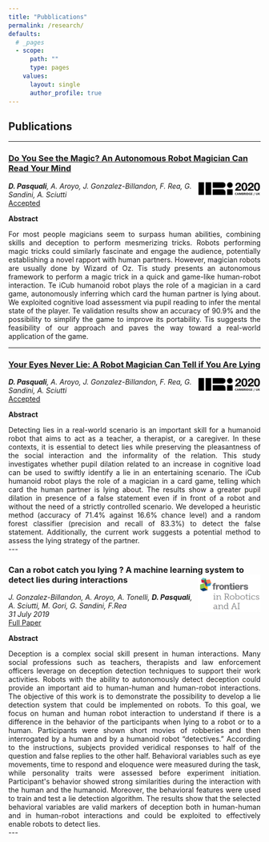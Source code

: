 ```yaml
---
title: "Pubblications"
permalink: /research/
defaults:
  # _pages
  - scope:
      path: ""
      type: pages
    values:
      layout: single
      author_profile: true
---
```


## Publications

---

### [Do You See the Magic? An Autonomous Robot Magician Can Read Your Mind](../pages/hri_2020_workshop.md)
<img width="25%" style="float: right;" src="../images/hri.png">

***D. Pasquali**, A. Aroyo, J. Gonzalez-Billandon, F. Rea, G. Sandini, A. Sciutti*<br>
[Accepted](https://mypersonalrobots.org/events/2019/12/31/call-for-papers-hri-2020-workshop-on-exploring-creative-content-in-social-robotics)

**Abstract**<br>
<div style="text-align: justify">
For most people magicians seem to surpass human abilities, combining skills and deception to perform mesmerizing tricks. Robots performing magic tricks could similarly fascinate and engage the audience, potentially establishing a novel rapport with human partners. However, magician robots are usually done by Wizard of Oz. Tis study presents an autonomous framework to perform a magic trick in a quick and game-like human-robot interaction. Te iCub humanoid robot plays the role of a magician in a card game, autonomously inferring which card the human partner is lying about. We exploited cognitive load assessment via pupil reading to infer the mental state of the player. Te validation results show an accuracy of 90.9% and the possibility to simplify the game to improve its portability. Tis suggests the feasibility of our approach and paves the way toward a real-world application of the game.
</div>

---

### [Your Eyes Never Lie: A Robot Magician Can Tell if You Are Lying](../pages/hri_2020_lbr.md)
<img width="25%" style="float: right;" src="../images/hri.png">

***D. Pasquali**, A. Aroyo, J. Gonzalez-Billandon, F. Rea, G. Sandini, A. Sciutti*<br>
[Accepted]()

**Abstract**<br>
<div style="text-align: justify">
Detecting lies in a real-world scenario is an important skill for a humanoid robot that aims to act as a teacher, a therapist, or a caregiver. In these contexts, it is essential to detect lies while preserving the pleasantness of the social interaction and the informality of the relation. This study investigates whether pupil dilation related to an increase in cognitive load can be used to swiftly identify a lie in an entertaining scenario. The iCub humanoid robot plays the role of a magician in a card game, telling which card the human partner is lying about. The results show a greater pupil dilation in presence of a false statement even if in front of a robot and without the need of a strictly controlled scenario. We developed a heuristic method (accuracy of 71.4% against 16.6% chance level) and a random forest classifier (precision and recall of 83.3%) to detect the false statement. Additionally, the current work suggests a potential method to assess the lying strategy of the partner.
</div>
---

### Can a robot catch you lying ? A machine learning system to detect lies during interactions <img width="25%" style="float: right;" src="../images/frontiers.png">

*J. Gonzalez-Billandon, A. Aroyo, A. Tonelli, **D. Pasquali**, A. Sciutti, M. Gori, G. Sandini, F.Rea*<br>
*31 July 2019*<br>
[Full Paper](https://www.frontiersin.org/articles/10.3389/frobt.2019.00064/full)

**Abstract**<br>
<div style="text-align: justify">
Deception is a complex social skill present in human interactions. Many social professions such as teachers, therapists and law enforcement officers leverage on deception detection techniques to support their work activities. Robots with the ability to autonomously detect deception could provide an important aid to human-human and human-robot interactions. The objective of this work is to demonstrate the possibility to develop a lie detection system that could be implemented on robots. To this goal, we focus on human and human robot interaction to understand if there is a difference in the behavior of the participants when lying to a robot or to a human. Participants were shown short movies of robberies and then interrogated by a human and by a humanoid robot “detectives.” According to the instructions, subjects provided veridical responses to half of the question and false replies to the other half. Behavioral variables such as eye movements, time to respond and eloquence were measured during the task, while personality traits were assessed before experiment initiation. Participant's behavior showed strong similarities during the interaction with the human and the humanoid. Moreover, the behavioral features were used to train and test a lie detection algorithm. The results show that the selected behavioral variables are valid markers of deception both in human-human and in human-robot interactions and could be exploited to effectively enable robots to detect lies.
</div>
---
